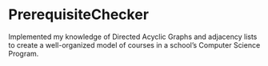 # PrerequisiteChecker
Implemented my knowledge of Directed Acyclic Graphs and adjacency lists to create a well-organized model of courses in a school’s Computer Science Program.

